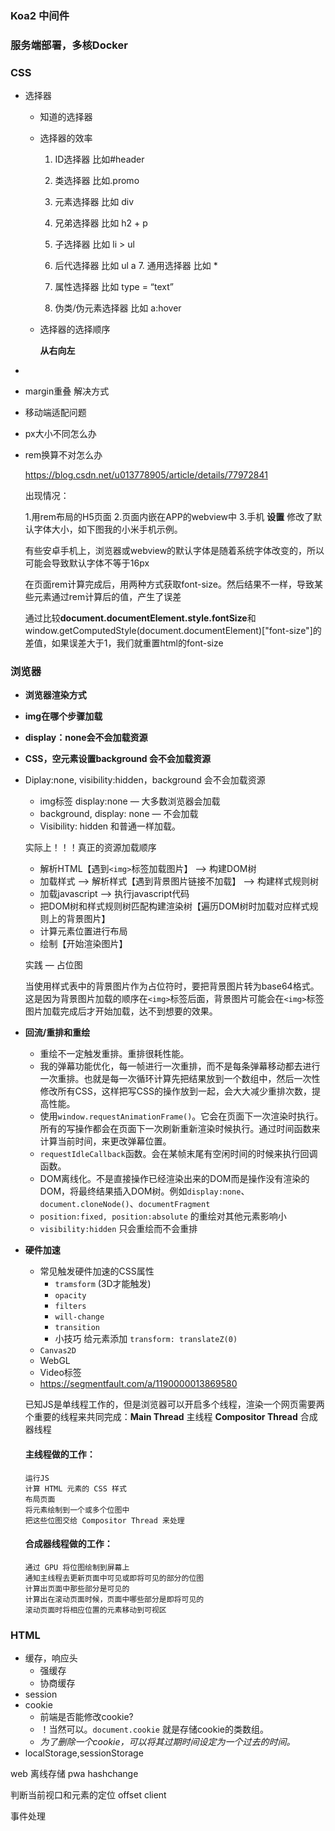 ### Koa2 中间件

### 服务端部署，多核Docker

### CSS

- 选择器

  - 知道的选择器

  - 选择器的效率

    1. ID选择器 比如#header

    2. 类选择器 比如.promo

    3. 元素选择器 比如 div

    4. 兄弟选择器 比如 h2 + p

    5. 子选择器 比如 li > ul

    6. 后代选择器 比如 ul a 7. 通用选择器 比如 *

    7. 属性选择器 比如 type = “text”

    8. 伪类/伪元素选择器 比如 a:hover

  - 选择器的选择顺序

    **从右向左** 

- 

- margin重叠 解决方式

- 移动端适配问题

- px大小不同怎么办

- rem换算不对怎么办

  https://blog.csdn.net/u013778905/article/details/77972841

  出现情况：

  1.用rem布局的H5页面 
  2.页面内嵌在APP的webview中 
  3.手机 **设置** 修改了默认字体大小，如下图我的小米手机示例。

  

  有些安卓手机上，浏览器或webview的默认字体是随着系统字体改变的，所以可能会导致默认字体不等于16px

  在页面rem计算完成后，用两种方式获取font-size。然后结果不一样，导致某些元素通过rem计算后的值，产生了误差

  通过比较**document.documentElement.style.fontSize**和window.getComputedStyle(document.documentElement)["font-size"]的差值，如果误差大于1，我们就重置html的font-size



### 浏览器

- **浏览器渲染方式**

- **img在哪个步骤加载**

- **display：none会不会加载资源**

- **CSS，空元素设置background 会不会加载资源**

- Diplay:none, visibility:hidden，background 会不会加载资源

  - img标签 display:none — 大多数浏览器会加载
  - background, display: none — 不会加载
  - Visibility: hidden 和普通一样加载。

  实际上！！！真正的资源加载顺序

  - 解析HTML【遇到`<img>`标签加载图片】 —> 构建DOM树
  - 加载样式 —> 解析样式【遇到背景图片链接不加载】 —> 构建样式规则树
  - 加载javascript —> 执行javascript代码
  - 把DOM树和样式规则树匹配构建渲染树【遍历DOM树时加载对应样式规则上的背景图片】
  - 计算元素位置进行布局
  - 绘制【开始渲染图片】

  实践 — 占位图

  当使用样式表中的背景图片作为占位符时，要把背景图片转为base64格式。这是因为背景图片加载的顺序在`<img>`标签后面，背景图片可能会在`<img>`标签图片加载完成后才开始加载，达不到想要的效果。

- **回流/重排和重绘**

  - 重绘不一定触发重排。重排很耗性能。
  - 我的弹幕功能优化，每一帧进行一次重排，而不是每条弹幕移动都去进行一次重排。也就是每一次循环计算先把结果放到一个数组中，然后一次性修改所有CSS，这样把写CSS的操作放到一起，会大大减少重排次数，提高性能。
  - 使用`window.requestAnimationFrame()`。它会在页面下一次渲染时执行。所有的写操作都会在页面下一次刷新重新渲染时候执行。通过时间函数来计算当前时间，来更改弹幕位置。
  - `requestIdleCallback`函数。会在某帧末尾有空闲时间的时候来执行回调函数。
  - DOM离线化。不是直接操作已经渲染出来的DOM而是操作没有渲染的DOM，将最终结果插入DOM树。例如`display:none`、`document.cloneNode()`、`documentFragment` 
  - `position:fixed, position:absolute` 的重绘对其他元素影响小
  - `visibility:hidden` 只会重绘而不会重排

- **硬件加速** 

  - 常见触发硬件加速的CSS属性
    - `tramsform` (3D才能触发)
    - `opacity`
    - `filters`
    - `will-change`
    - `transition`
    - 小技巧 给元素添加 `transform: translateZ(0)`
  - `Canvas2D`
  - WebGL
  - Video标签
  - https://segmentfault.com/a/1190000013869580

  已知JS是单线程工作的，但是浏览器可以开启多个线程，渲染一个网页需要两个重要的线程来共同完成：**Main Thread** 主线程 **Compositor Thread** 合成器线程

  #### 主线程做的工作：

  ```
  运行JS
  计算 HTML 元素的 CSS 样式
  布局页面
  将元素绘制到一个或多个位图中
  把这些位图交给 Compositor Thread 来处理
  ```

  #### 合成器线程做的工作：

  ```
  通过 GPU 将位图绘制到屏幕上
  通知主线程去更新页面中可见或即将可见的部分的位图
  计算出页面中那些部分是可见的
  计算出在滚动页面时候，页面中哪些部分是即将可见的
  滚动页面时将相应位置的元素移动到可视区
  ```

  

### HTML

- 缓存，响应头
  - 强缓存
  - 协商缓存
- session
- cookie 
  - 前端是否能修改cookie?
  - ！当然可以。`document.cookie` 就是存储cookie的类数组。
  - *为了删除一个cookie，可以将其过期时间设定为一个过去的时间。*
- localStorage,sessionStorage



web 离线存储
pwa
hashchange

判断当前视口和元素的定位
offset
client  

事件处理